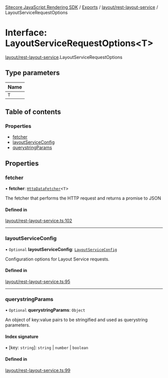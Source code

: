 [Sitecore JavaScript Rendering SDK](../README.md) / [Exports](../modules.md) / [layout/rest-layout-service](../modules/layout_rest_layout_service.md) / LayoutServiceRequestOptions

# Interface: LayoutServiceRequestOptions<T\>

[layout/rest-layout-service](../modules/layout_rest_layout_service.md).LayoutServiceRequestOptions

## Type parameters

| Name |
| :------ |
| `T` |

## Table of contents

### Properties

- [fetcher](layout_rest_layout_service.LayoutServiceRequestOptions.md#fetcher)
- [layoutServiceConfig](layout_rest_layout_service.LayoutServiceRequestOptions.md#layoutserviceconfig)
- [querystringParams](layout_rest_layout_service.LayoutServiceRequestOptions.md#querystringparams)

## Properties

### fetcher

• **fetcher**: [`HttpDataFetcher`](../modules/data_fetcher.md#httpdatafetcher)<`T`\>

The fetcher that performs the HTTP request and returns a promise to JSON

#### Defined in

[layout/rest-layout-service.ts:102](https://github.com/Sitecore/jss/blob/e49fd4cc/packages/sitecore-jss/src/layout/rest-layout-service.ts#L102)

___

### layoutServiceConfig

• `Optional` **layoutServiceConfig**: [`LayoutServiceConfig`](layout_rest_layout_service.LayoutServiceConfig.md)

Configuration options for Layout Service requests.

#### Defined in

[layout/rest-layout-service.ts:95](https://github.com/Sitecore/jss/blob/e49fd4cc/packages/sitecore-jss/src/layout/rest-layout-service.ts#L95)

___

### querystringParams

• `Optional` **querystringParams**: `Object`

An object of key:value pairs to be stringified and used as querystring parameters.

#### Index signature

▪ [key: `string`]: `string` \| `number` \| `boolean`

#### Defined in

[layout/rest-layout-service.ts:99](https://github.com/Sitecore/jss/blob/e49fd4cc/packages/sitecore-jss/src/layout/rest-layout-service.ts#L99)
